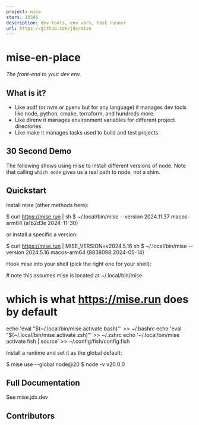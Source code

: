 ```yaml
---
project: mise
stars: 10346
description: dev tools, env vars, task runner
url: https://github.com/jdx/mise
---
```


  
mise-en-place
================

_The front-end to your dev env._

What is it?
-----------

-   Like asdf (or nvm or pyenv but for any language) it manages dev tools like node, python, cmake, terraform, and hundreds more.
-   Like direnv it manages environment variables for different project directories.
-   Like make it manages tasks used to build and test projects.

30 Second Demo
--------------

The following shows using mise to install different versions of node. Note that calling `which node` gives us a real path to node, not a shim.

Quickstart
----------

Install mise (other methods here):

$ curl https://mise.run | sh
$ ~/.local/bin/mise --version
2024.11.37 macos-arm64 (a1b2d3e 2024-11-30)

or install a specific a version:

$ curl https://mise.run | MISE\_VERSION=v2024.5.16 sh
$ ~/.local/bin/mise --version
2024.5.16 macos-arm64 (8838098 2024-05-14)

Hook mise into your shell (pick the right one for your shell):

\# note this assumes mise is located at ~/.local/bin/mise
# which is what https://mise.run does by default
echo 'eval "$(~/.local/bin/mise activate bash)"' >> ~/.bashrc
echo 'eval "$(~/.local/bin/mise activate zsh)"' >> ~/.zshrc
echo '~/.local/bin/mise activate fish | source' >> ~/.config/fish/config.fish

Install a runtime and set it as the global default:

$ mise use --global node@20
$ node -v
v20.0.0

Full Documentation
------------------

See mise.jdx.dev

Contributors
------------
